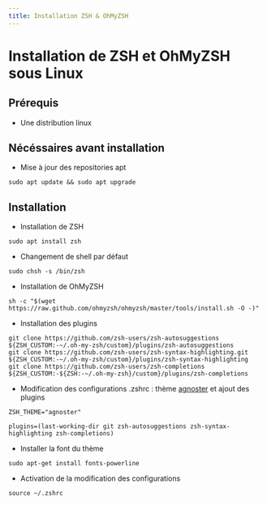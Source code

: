 ```yaml
---
title: Installation ZSH & OhMyZSH
---
```


# Installation de ZSH et OhMyZSH sous Linux

## Prérequis

- Une distribution linux

## Nécéssaires avant installation  

- Mise à jour des repositories apt
```shell
sudo apt update && sudo apt upgrade
```

## Installation

- Installation de ZSH
```shell
sudo apt install zsh
```

- Changement de shell par défaut
```shell
sudo chsh -s /bin/zsh
```

- Installation de OhMyZSH
```shell
sh -c "$(wget https://raw.github.com/ohmyzsh/ohmyzsh/master/tools/install.sh -O -)"
```

- Installation des plugins
```shell
git clone https://github.com/zsh-users/zsh-autosuggestions ${ZSH_CUSTOM:-~/.oh-my-zsh/custom}/plugins/zsh-autosuggestions
git clone https://github.com/zsh-users/zsh-syntax-highlighting.git ${ZSH_CUSTOM:-~/.oh-my-zsh/custom}/plugins/zsh-syntax-highlighting
git clone https://github.com/zsh-users/zsh-completions ${ZSH_CUSTOM:-${ZSH:-~/.oh-my-zsh}/custom}/plugins/zsh-completions
```

- Modification des configurations .zshrc : thème [agnoster](https://github.com/agnoster/agnoster-zsh-theme) et ajout des plugins
```shell title="/home/user/.zshrc"
ZSH_THEME="agnoster"

plugins=(last-working-dir git zsh-autosuggestions zsh-syntax-highlighting zsh-completions)
```

- Installer la font du thème
```shell
sudo apt-get install fonts-powerline
```

- Activation de la modification des configurations
```shell
source ~/.zshrc
```